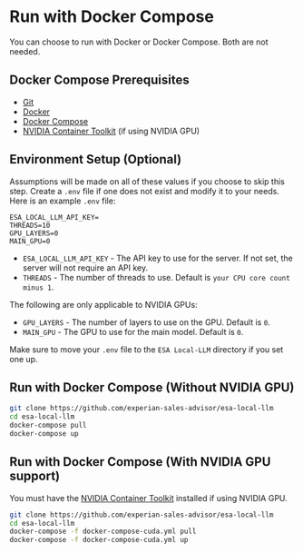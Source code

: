 # Run with Docker Compose

You can choose to run with Docker or Docker Compose. Both are not needed.

## Docker Compose Prerequisites

- [Git](https://git-scm.com/downloads)
- [Docker](https://docs.docker.com/get-docker/)
- [Docker Compose](https://docs.docker.com/compose/install/)
- [NVIDIA Container Toolkit](https://docs.nvidia.com/datacenter/cloud-native/container-toolkit/latest/install-guide.html) (if using NVIDIA GPU)

## Environment Setup (Optional)

Assumptions will be made on all of these values if you choose to skip this step. Create a `.env` file if one does not exist and modify it to your needs. Here is an example `.env` file:

```env
ESA_LOCAL_LLM_API_KEY=
THREADS=10
GPU_LAYERS=0
MAIN_GPU=0
```

- `ESA_LOCAL_LLM_API_KEY` - The API key to use for the server. If not set, the server will not require an API key.
- `THREADS` - The number of threads to use. Default is `your CPU core count minus 1`.

The following are only applicable to NVIDIA GPUs:

- `GPU_LAYERS` - The number of layers to use on the GPU. Default is `0`.
- `MAIN_GPU` - The GPU to use for the main model. Default is `0`.

Make sure to move your `.env` file to the `ESA Local-LLM` directory if you set one up.

## Run with Docker Compose (Without NVIDIA GPU)

```bash
git clone https://github.com/experian-sales-advisor/esa-local-llm
cd esa-local-llm
docker-compose pull
docker-compose up
```

## Run with Docker Compose (With NVIDIA GPU support)

You must have the [NVIDIA Container Toolkit](https://docs.nvidia.com/datacenter/cloud-native/container-toolkit/latest/install-guide.html) installed if using NVIDIA GPU.

```bash
git clone https://github.com/experian-sales-advisor/esa-local-llm
cd esa-local-llm
docker-compose -f docker-compose-cuda.yml pull
docker-compose -f docker-compose-cuda.yml up
```
